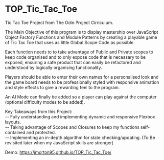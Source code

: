 # TOP_Tic_Tac_Toe
Tic Tac Toe Project from The Odin Project Cirriculum.

The Main Objective of this program is to display mastership over JavaScript Object Factory Functions and Module Patterns by creating a playable game of Tic Tac Toe that uses as little Global Scope Code as possible.

Each function needs to to take advantage of Public and Private scopes to keep code organised and to only expose code that is necessary to be exposed, ensuring a safe product that can easily be refactored and understood by logically organising functionality.

Players should be able to enter their own names for a personalised look and the game board needs to be professionally styled with responsive animation and style effects to give a rewarding feel to the program.

An AI Mode can finally be added so a player can play against the computer (optional difficulty modes to be added).

Key Takeaways from this Project:  
-- Fully understanding and implementing dynamic and responsive Flexbox layouts.  
-- Taking advantage of Scopes and Closures to keep my functions self-contained and protected.  
-- Implementing an in-depth algorithm for state checking/updating. (To Be revisited later when my JavaScript skills are stronger)  

Demo: https://jmorton95.github.io/TOP_Tic_Tac_Toe/
